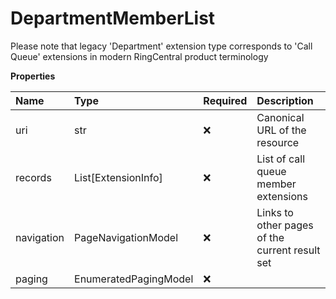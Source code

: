 # DepartmentMemberList

Please note that legacy 'Department' extension type corresponds to 'Call Queue' extensions in modern RingCentral product terminology

**Properties**

| Name       | Type                  | Required | Description                                    |
| :--------- | :-------------------- | :------- | :--------------------------------------------- |
| uri        | str                   | ❌       | Canonical URL of the resource                  |
| records    | List[ExtensionInfo]   | ❌       | List of call queue member extensions           |
| navigation | PageNavigationModel   | ❌       | Links to other pages of the current result set |
| paging     | EnumeratedPagingModel | ❌       |                                                |

<!-- This file was generated by liblab | https://liblab.com/ -->
